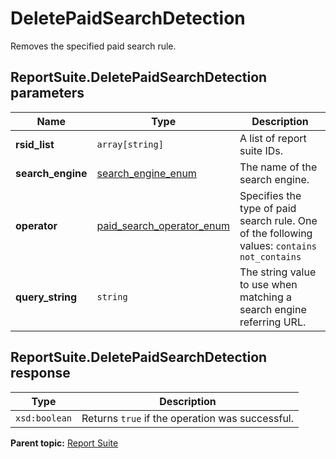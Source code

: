 # DeletePaidSearchDetection

Removes the specified paid search rule.

## ReportSuite.DeletePaidSearchDetection parameters

|Name|Type|Description|
|----|----|-----------|
| **rsid_list** | `array[string]` |A list of report suite IDs.|
|**search_engine** |[search_engine_enum](../../data_types/r_search_engine_enum.md#) | The name of the search engine. |
|**operator** |[paid_search_operator_enum](../../data_types/r_paid_search_operator_enum.md#) | Specifies the type of paid search rule. One of the following values: `contains` `not_contains` |
|**query_string** |`string` |The string value to use when matching a search engine referring URL.|

## ReportSuite.DeletePaidSearchDetection response

|Type|Description|
|----|-----------|
|`xsd:boolean` |Returns `true` if the operation was successful.|

**Parent topic:** [Report Suite](../../methods/report_suite/r_methods_reportsuite.md)

